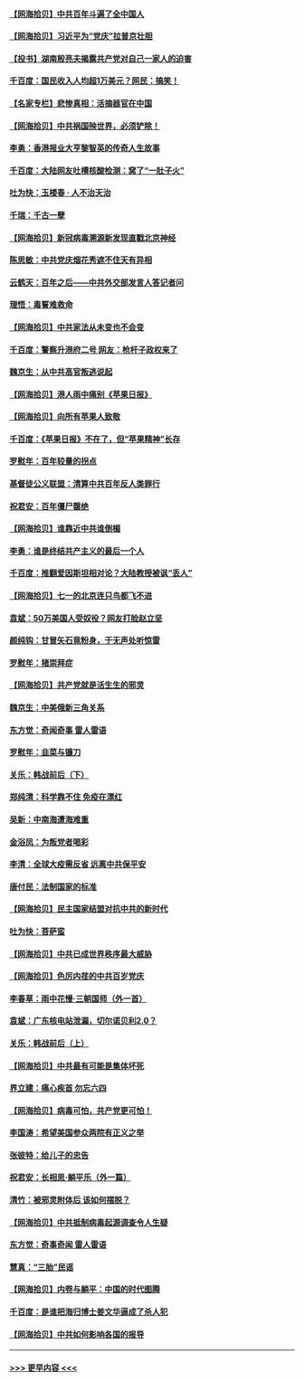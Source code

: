 #### [【网海拾贝】中共百年斗遍了全中国人](../pages/nsc993/n13060020.md?t=07031152) 
#### [【网海拾贝】习近平为“党庆”拉普京壮胆](../pages/nsc993/n13057781.md?t=07031152) 
#### [【投书】湖南殷亮夫揭露共产党对自己一家人的迫害](../pages/nsc993/n13057744.md?t=07031152) 
#### [千百度：国民收入人均超1万美元？网民：搞笑！](../pages/nsc993/n13057692.md?t=07031152) 
#### [【名家专栏】悲惨真相：活摘器官在中国](../pages/nsc993/n13056611.md?t=07031152) 
#### [【网海拾贝】中共祸国殃世界，必须铲除！](../pages/nsc993/n13056011.md?t=07031152) 
#### [李勇：香港报业大亨黎智英的传奇人生故事](../pages/nsc993/n13055258.md?t=07031152) 
#### [千百度：大陆网友吐槽核酸检测：窝了“一肚子火”](../pages/nsc993/n13055194.md?t=07031152) 
#### [吐为快：玉楼春 · 人不治天治](../pages/nsc993/n13054028.md?t=07031152) 
#### [千瑞：千古一孽](../pages/nsc993/n13054016.md?t=07031152) 
#### [【网海拾贝】新冠病毒溯源新发现直戳北京神经](../pages/nsc993/n13052425.md?t=07031152) 
#### [陈思敏：中共党庆烟花秀遮不住天有异相](../pages/nsc993/n13052020.md?t=07031152) 
#### [云鹤天：百年之后——中共外交部发言人答记者问](../pages/nsc993/n13051604.md?t=07031152) 
#### [理悟：毒誓难救命](../pages/nsc993/n13051601.md?t=07031152) 
#### [【网海拾贝】中共家法从未变也不会变](../pages/nsc993/n13050366.md?t=07031152) 
#### [千百度：警察升港府二号 网友：枪杆子政权来了](../pages/nsc993/n13050261.md?t=07031152) 
#### [魏京生：从中共高官叛逃说起](../pages/nsc993/n13048997.md?t=07031152) 
#### [【网海拾贝】港人雨中痛别《苹果日报》](../pages/nsc993/n13048941.md?t=07031152) 
#### [【网海拾贝】向所有苹果人致敬](../pages/nsc993/n13046795.md?t=07031152) 
#### [千百度：《苹果日报》不在了，但“苹果精神”长存](../pages/nsc993/n13046703.md?t=07031152) 
#### [罗慰年：百年较量的拐点](../pages/nsc993/n13046542.md?t=07031152) 
#### [基督徒公义联盟：清算中共百年反人类罪行](../pages/nsc993/n13046499.md?t=07031152) 
#### [祝君安：百年僵尸罄绝](../pages/nsc993/n13045595.md?t=07031152) 
#### [【网海拾贝】谁靠近中共谁倒楣](../pages/nsc993/n13044667.md?t=07031152) 
#### [李勇：谁是终结共产主义的最后一个人](../pages/nsc993/n13044397.md?t=07031152) 
#### [千百度：推翻爱因斯坦相对论？大陆教授被讽“丢人”](../pages/nsc993/n13043908.md?t=07031152) 
#### [【网海拾贝】七一的北京连只鸟都飞不进](../pages/nsc993/n13041377.md?t=07031152) 
#### [袁斌：50万美国人受奴役？网友打脸赵立坚](../pages/nsc993/n13041330.md?t=07031152) 
#### [颜纯钩：甘冒矢石竟粉身，于无声处听惊雷](../pages/nsc993/n13041140.md?t=07031152) 
#### [罗慰年：猪崇拜症](../pages/nsc993/n13041071.md?t=07031152) 
#### [【网海拾贝】共产党就是活生生的邪灵](../pages/nsc993/n13036627.md?t=07031152) 
#### [魏京生：中美俄新三角关系](../pages/nsc993/n13035986.md?t=07031152) 
#### [东方觉：奇闻奇事 雷人雷语](../pages/nsc993/n13035878.md?t=07031152) 
#### [罗慰年：韭菜与镰刀](../pages/nsc993/n13034374.md?t=07031152) 
#### [关乐：韩战前后（下）](../pages/nsc993/n13034113.md?t=07031152) 
#### [郑纯清：科学靠不住 免疫在漂红](../pages/nsc993/n13034093.md?t=07031152) 
#### [吴新：中南海遭海难重](../pages/nsc993/n13034084.md?t=07031152) 
#### [金浴凤：为叛党者喝彩](../pages/nsc993/n13034058.md?t=07031152) 
#### [李清：全球大疫需反省 远离中共保平安](../pages/nsc993/n13033784.md?t=07031152) 
#### [唐付民：法制国家的标准](../pages/nsc993/n13032944.md?t=07031152) 
#### [【网海拾贝】民主国家结盟对抗中共的新时代](../pages/nsc993/n13031717.md?t=07031152) 
#### [吐为快：菩萨蛮](../pages/nsc993/n13030033.md?t=07031152) 
#### [【网海拾贝】中共已成世界秩序最大威胁](../pages/nsc993/n13028138.md?t=07031152) 
#### [【网海拾贝】色厉内荏的中共百岁党庆](../pages/nsc993/n13025582.md?t=07031152) 
#### [李春草：雨中花慢‧三朝国师（外一首）](../pages/nsc993/n13025567.md?t=07031152) 
#### [袁斌：广东核电站泄漏，切尔诺贝利2.0？](../pages/nsc993/n13025475.md?t=07031152) 
#### [关乐：韩战前后（上）](../pages/nsc993/n13025387.md?t=07031152) 
#### [【网海拾贝】中共最有可能是集体坏死](../pages/nsc993/n13023101.md?t=07031152) 
#### [界立建：痛心疾首 勿忘六四](../pages/nsc993/n13022339.md?t=07031152) 
#### [【网海拾贝】病毒可怕，共产党更可怕！](../pages/nsc993/n13020728.md?t=07031152) 
#### [李国涛：希望美国参众两院有正义之举](../pages/nsc993/n13020674.md?t=07031152) 
#### [张彼特：给儿子的忠告](../pages/nsc993/n13018934.md?t=07031152) 
#### [祝君安：长相思‧躺平乐（外一篇）](../pages/nsc993/n13018923.md?t=07031152) 
#### [清竹：被邪灵附体后 该如何摆脱？](../pages/nsc993/n13018877.md?t=07031152) 
#### [【网海拾贝】中共抵制病毒起源调查令人生疑](../pages/nsc993/n13017785.md?t=07031152) 
#### [东方觉：奇事奇闻 雷人雷语](../pages/nsc993/n13017577.md?t=07031152) 
#### [慧真：“三胎”民谣](../pages/nsc993/n13017394.md?t=07031152) 
#### [【网海拾贝】内卷与躺平：中国的时代图腾](../pages/nsc993/n13016128.md?t=07031152) 
#### [千百度：是谁把海归博士姜文华逼成了杀人犯](../pages/nsc993/n13015218.md?t=07031152) 
#### [【网海拾贝】中共如何影响各国的报导](../pages/nsc993/n13012599.md?t=07031152) 

----
#### [ >>> 更早内容 <<< ](../indexes/nsc993-earlier.md)

